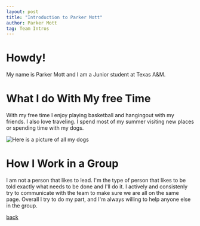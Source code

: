 ```yaml
---
layout: post
title: "Introduction to Parker Mott"
author: Parker Mott
tag: Team Intros
---
```


# Howdy!

My name is Parker Mott and I am a Junior student at Texas A&M. 

# What I do With My free Time

With my free time I enjoy playing basketball and hangingout with my friends. I also love traveling. 
 I spend most of my summer visiting new places or spending time with my dogs.

![Here is a picture of all my dogs](/Project2/assets/images/IMG_2848.jpeg)

# How I Work in a Group

I am not a person that likes to lead. I'm the type of person that likes to be told exactly what needs to be done and I'll do it.
I actively and consistenly try to communicate with the team to make sure we are all on the same page. Overall I try to do my part, 
and I'm always willing to help anyone else in the group. 

[back](/Project2/postspace)

